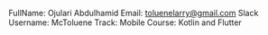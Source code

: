FullName: Ojulari Abdulhamid
Email: toluenelarry@gmail.com
Slack Username: McToluene
Track: Mobile
Course: Kotlin and Flutter
